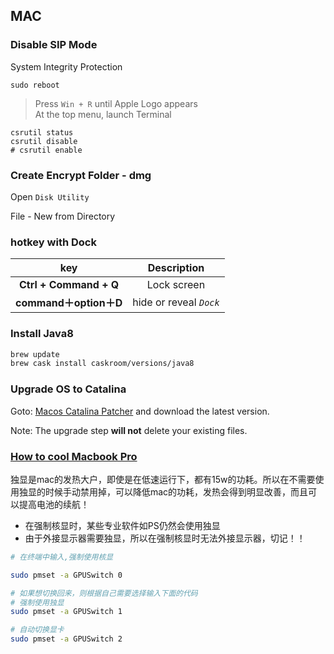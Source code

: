 ## MAC

### Disable SIP Mode
System Integrity Protection

```
sudo reboot
```
> Press `Win + R` until Apple Logo appears<br>
At the top menu, launch Terminal

```
csrutil status
csrutil disable
# csrutil enable
```

### Create Encrypt Folder - dmg
Open `Disk Utility`

File - New from Directory

### hotkey with Dock
 key | Description
:---: | :---:
**Ctrl + Command + Q** | Lock screen
**command＋option＋D** | hide or reveal *`Dock`*

### Install Java8
```bash
brew update
brew cask install caskroom/versions/java8
```

### Upgrade OS to Catalina
Goto: [Macos Catalina Patcher](http://dosdude1.com/catalina/) and download the latest version.

Note: The upgrade step **will not** delete your existing files.

### [How to cool Macbook Pro](https://www.zhihu.com/question/19837256)

独显是mac的发热大户，即使是在低速运行下，都有15w的功耗。所以在不需要使用独显的时候手动禁用掉，可以降低mac的功耗，发热会得到明显改善，而且可以提高电池的续航！

- 在强制核显时，某些专业软件如PS仍然会使用独显
- 由于外接显示器需要独显，所以在强制核显时无法外接显示器，切记！！

```bash
# 在终端中输入,强制使用核显

sudo pmset -a GPUSwitch 0

# 如果想切换回来，则根据自己需要选择输入下面的代码
# 强制使用独显
sudo pmset -a GPUSwitch 1

# 自动切换显卡
sudo pmset -a GPUSwitch 2
```